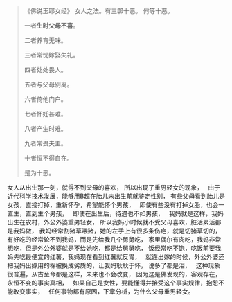 > 《佛说玉耶女经》
> 女人之法。有三鄣十恶。
> 何等十恶。
> 
> 一者**生时父母不喜**。
> 
> 二者养育无味。
> 
> 三者常忧嫁娶失礼。
> 
> 四者处处畏人。
> 
> 五者与父母别离。
> 
> 六者倚他门户。
> 
> 七者怀妊甚难。
> 
> 八者产生时难。
> 
> 九者常畏夫主。
> 
> 十者恒不得自在。
> 
> 是为十恶。

女人从出生那一刻，就得不到父母的喜欢，
所以出现了重男轻女的现象，
&nbsp;
由于近代科学技术发展，能够用B超在胎儿未出生前就鉴定性别，
有些父母看到胎儿是女孩，直接打掉，重新怀孕，希望能怀个男孩，
&nbsp;
即使有些没有打掉女胎，也会一直生，直到生个男孩，
&nbsp;
即使在出生后，待遇也不如男孩，
&nbsp;
我妈就是这样，我妈出生在农村，外公外婆重男轻女，
所以我妈小时候就不受父母喜欢，脏活累活都是我妈做，
我妈经常割猪草喂猪，她的左手上有很多条伤疤，就是切猪草切的，
&nbsp;
有好吃的经常轮不到我妈，而是先给我几个舅舅吃，
家里偶尔有肉吃，我妈非常想吃，但是外公外婆就是不给她吃，都是给舅舅吃，
饭经常吃不饱，吃饭前要我妈先吃最便宜的红薯，我妈现在看到红薯就反胃，
&nbsp;
就连出嫁的时候，外公外婆还把我妈出嫁用的棉被换成劣质的，让我妈耿耿于怀，
说多了都是泪，
&nbsp;
这种现象很普遍，从古至今都是这样，未来也不会改变，
因为这是佛发现的，客观存在，永恒不变的事实真相，
&nbsp;
如果自己是女性，要能懂得并接受这个事实规律，抱怨不能改变事实，
&nbsp;
任何事物都有原因，下章分析，为什么父母重男轻女。



